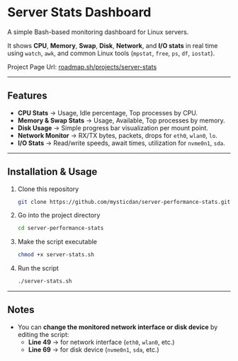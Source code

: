 # Server Stats Dashboard

A simple Bash-based monitoring dashboard for Linux servers.

It shows **CPU**, **Memory**, **Swap**, **Disk**, **Network**, and **I/O stats** in real time using `watch`, `awk`, and common Linux tools (`mpstat`, `free`, `ps`, `df`, `iostat`).

Project Page Url: [roadmap.sh/projects/server-stats](https://roadmap.sh/projects/server-stats)

---

## Features

- **CPU Stats** → Usage, Idle percentage, Top processes by CPU.
- **Memory & Swap Stats** → Usage, Available, Top processes by memory.
- **Disk Usage** → Simple progress bar visualization per mount point.
- **Network Monitor** → RX/TX bytes, packets, drops for `eth0`, `wlan0`, `lo`.
- **I/O Stats** → Read/write speeds, await times, utilization for `nvme0n1`, `sda`.

---

## Installation & Usage

1. Clone this repository

   ```bash
   git clone https://github.com/mysticdan/server-performance-stats.git
   ```

2. Go into the project directory

   ```bash
   cd server-performance-stats
   ```

3. Make the script executable

   ```bash
   chmod +x server-stats.sh
   ```

4. Run the script

   ```bash
   ./server-stats.sh
   ```

---

## Notes

- You can **change the monitored network interface or disk device** by editing the script:
  - **Line 49** → for network interface (`eth0`, `wlan0`, etc.)
  - **Line 69** → for disk device (`nvme0n1`, `sda`, etc.)